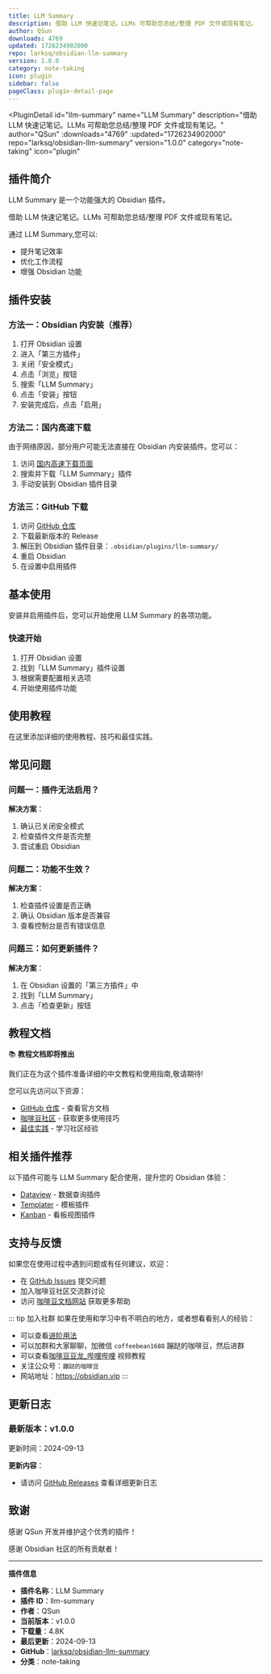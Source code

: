 ```yaml
---
title: LLM Summary
description: 借助 LLM 快速记笔记。LLMs 可帮助您总结/整理 PDF 文件或现有笔记。
author: QSun
downloads: 4769
updated: 1726234902000
repo: larksq/obsidian-llm-summary
version: 1.0.0
category: note-taking
icon: plugin
sidebar: false
pageClass: plugin-detail-page
---
```


<PluginDetail
  id="llm-summary"
  name="LLM Summary"
  description="借助 LLM 快速记笔记。LLMs 可帮助您总结/整理 PDF 文件或现有笔记。"
  author="QSun"
  :downloads="4769"
  :updated="1726234902000"
  repo="larksq/obsidian-llm-summary"
  version="1.0.0"
  category="note-taking"
  icon="plugin"
>

<!-- AUTO_GENERATED_START -->
## 插件简介

LLM Summary 是一个功能强大的 Obsidian 插件。

借助 LLM 快速记笔记。LLMs 可帮助您总结/整理 PDF 文件或现有笔记。

通过 LLM Summary,您可以:

- 提升笔记效率
- 优化工作流程
- 增强 Obsidian 功能

<!-- AUTO_GENERATED_END -->

<!-- AUTO_GENERATED_START -->
## 插件安装

### 方法一：Obsidian 内安装（推荐）

1. 打开 Obsidian 设置
2. 进入「第三方插件」
3. 关闭「安全模式」
4. 点击「浏览」按钮
5. 搜索「LLM Summary」
6. 点击「安装」按钮
7. 安装完成后，点击「启用」

### 方法二：国内高速下载

由于网络原因，部分用户可能无法直接在 Obsidian 内安装插件。您可以：

1. 访问 [国内高速下载页面](/zh/documentation/obsidian-plugins-download.html)
2. 搜索并下载「LLM Summary」插件
3. 手动安装到 Obsidian 插件目录

### 方法三：GitHub 下载

1. 访问 [GitHub 仓库](https://github.com/larksq/obsidian-llm-summary)
2. 下载最新版本的 Release
3. 解压到 Obsidian 插件目录：`.obsidian/plugins/llm-summary/`
4. 重启 Obsidian
5. 在设置中启用插件

## 基本使用

安装并启用插件后，您可以开始使用 LLM Summary 的各项功能。

### 快速开始

1. 打开 Obsidian 设置
2. 找到「LLM Summary」插件设置
3. 根据需要配置相关选项
4. 开始使用插件功能

<!-- AUTO_GENERATED_END -->

<!-- CUSTOM_CONTENT_START:tutorial -->
## 使用教程

在这里添加详细的使用教程、技巧和最佳实践。

<!-- CUSTOM_CONTENT_END:tutorial -->

<!-- SHARED_CONTENT_START -->
## 常见问题

### 问题一：插件无法启用？

**解决方案**：
1. 确认已关闭安全模式
2. 检查插件文件是否完整
3. 尝试重启 Obsidian

### 问题二：功能不生效？

**解决方案**：
1. 检查插件设置是否正确
2. 确认 Obsidian 版本是否兼容
3. 查看控制台是否有错误信息

### 问题三：如何更新插件？

**解决方案**：
1. 在 Obsidian 设置的「第三方插件」中
2. 找到「LLM Summary」
3. 点击「检查更新」按钮

## 教程文档

📚 **教程文档即将推出**

我们正在为这个插件准备详细的中文教程和使用指南,敬请期待!

您可以先访问以下资源：
- [GitHub 仓库](https://github.com/larksq/obsidian-llm-summary) - 查看官方文档
- [咖啡豆社区](/zh/bases/) - 获取更多使用技巧
- [最佳实践](/zh/best-practices/) - 学习社区经验

## 相关插件推荐

以下插件可能与 LLM Summary 配合使用，提升您的 Obsidian 体验：

- [Dataview](/zh/plugins/dataview.html) - 数据查询插件
- [Templater](/zh/plugins/templater-obsidian.html) - 模板插件
- [Kanban](/zh/plugins/obsidian-kanban.html) - 看板视图插件

## 支持与反馈

如果您在使用过程中遇到问题或有任何建议，欢迎：

- 在 [GitHub Issues](https://github.com/larksq/obsidian-llm-summary/issues) 提交问题
- 加入咖啡豆社区交流群讨论
- 访问 [咖啡豆文档网站](https://obsidian.vip) 获取更多帮助

::: tip 加入社群
如果在使用和学习中有不明白的地方，或者想看看别人的经验：
- 可以查看[进阶用法](/zh/advanced)
- 可以加群和大家聊聊，加微信 `coffeebean1688` 蹦跶的咖啡豆，然后进群
- 可以查看[咖啡豆豆龙_哔哩哔哩](https://space.bilibili.com/618777356) 视频教程
- 关注公众号：`蹦跶的咖啡豆`
- 网站地址：https://obsidian.vip
:::
<!-- SHARED_CONTENT_END -->

<!-- AUTO_GENERATED_START -->
## 更新日志

### 最新版本：v1.0.0

更新时间：2024-09-13

**更新内容**：
- 请访问 [GitHub Releases](https://github.com/larksq/obsidian-llm-summary/releases) 查看详细更新日志

## 致谢

感谢 QSun 开发并维护这个优秀的插件！

感谢 Obsidian 社区的所有贡献者！

---

**插件信息**
- **插件名称**：LLM Summary
- **插件 ID**：llm-summary
- **作者**：QSun
- **当前版本**：v1.0.0
- **下载量**：4.8K
- **最后更新**：2024-09-13
- **GitHub**：[larksq/obsidian-llm-summary](https://github.com/larksq/obsidian-llm-summary)
- **分类**：note-taking
<!-- AUTO_GENERATED_END -->

</PluginDetail>

